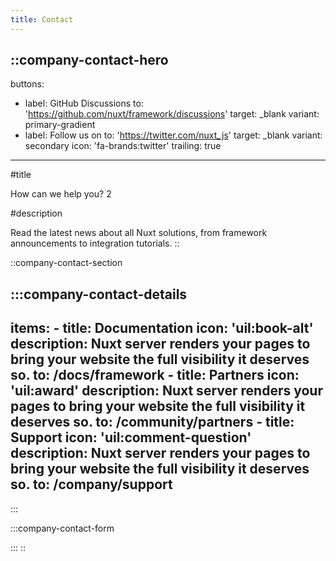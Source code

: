 ```yaml
---
title: Contact
---
```


::company-contact-hero
---
buttons:
  - label: GitHub Discussions
    to: 'https://github.com/nuxt/framework/discussions'
    target: _blank
    variant: primary-gradient
  - label: Follow us on
    to: 'https://twitter.com/nuxt_js'
    target: _blank
    variant: secondary
    icon: 'fa-brands:twitter'
    trailing: true
---
#title

How can we help you? 2

#description

Read the latest news about all Nuxt solutions, from framework announcements to integration tutorials.
::

::company-contact-section

  :::company-contact-details
  ---
  items:
    - title: Documentation
      icon: 'uil:book-alt'
      description: Nuxt server renders your pages to bring your website the full visibility it deserves so.
      to: /docs/framework
    - title: Partners
      icon: 'uil:award'
      description: Nuxt server renders your pages to bring your website the full visibility it deserves so.
      to: /community/partners
    - title: Support
      icon: 'uil:comment-question'
      description: Nuxt server renders your pages to bring your website the full visibility it deserves so.
      to: /company/support
  ---
  :::

  :::company-contact-form
  
  :::
::

